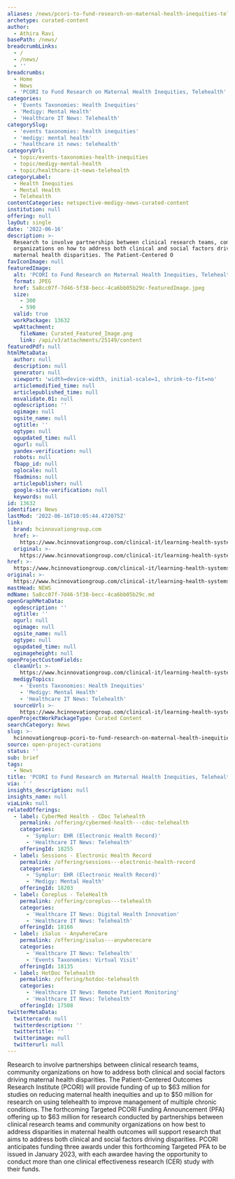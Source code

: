 ```yaml
---
aliases: /news/pcori-to-fund-research-on-maternal-health-inequities-telehealth
archetype: curated-content
author:
  - Athira Ravi
basePath: /news/
breadcrumbLinks:
  - /
  - /news/
  - ''
breadcrumbs:
  - Home
  - News
  - 'PCORI to Fund Research on Maternal Health Inequities, Telehealth'
categories:
  - 'Events Taxonomies: Health Inequities'
  - 'Medigy: Mental Health'
  - 'Healthcare IT News: Telehealth'
categorySlug:
  - 'events taxonomies: health inequities'
  - 'medigy: mental health'
  - 'healthcare it news: telehealth'
categoryUrl:
  - topic/events-taxonomies-health-inequities
  - topic/medigy-mental-health
  - topic/healthcare-it-news-telehealth
categoryLabel:
  - Health Inequities
  - Mental Health
  - Telehealth
contentCategories: netspective-medigy-news-curated-content
institution: null
offering: null
layOut: single
date: '2022-06-16'
description: >-
  Research to involve partnerships between clinical research teams, community
  organizations on how to address both clinical and social factors driving
  maternal health disparities. The Patient-Centered O
favIconImage: null
featuredImage:
  alt: 'PCORI to Fund Research on Maternal Health Inequities, Telehealth'
  format: JPEG
  href: 5a8cc07f-7d46-5f38-becc-4ca6bb05b29c-featuredImage.jpeg
  size:
    - 300
    - 590
  valid: true
  workPackage: 13632
  wpAttachment:
    fileName: Curated_Featured_Image.png
    link: /api/v3/attachments/25149/content
featuredPdf: null
htmlMetaData:
  author: null
  description: null
  generator: null
  viewport: 'width=device-width, initial-scale=1, shrink-to-fit=no'
  articlemodified_time: null
  articlepublished_time: null
  msvalidate.01: null
  ogdescription: ''
  ogimage: null
  ogsite_name: null
  ogtitle: ''
  ogtype: null
  ogupdated_time: null
  ogurl: null
  yandex-verification: null
  robots: null
  fbapp_id: null
  oglocale: null
  fbadmins: null
  articlepublisher: null
  google-site-verification: null
  keywords: null
id: 13632
identifier: News
lastMod: '2022-06-16T10:05:44.472075Z'
link:
  brand: hcinnovationgroup.com
  href: >-
    https://www.hcinnovationgroup.com/clinical-it/learning-health-systems-research/news/21271177/pcori-to-fund-research-on-maternal-health-inequities-telehealth
  original: >-
    https://www.hcinnovationgroup.com/clinical-it/learning-health-systems-research/news/21271177/pcori-to-fund-research-on-maternal-health-inequities-telehealth
href: >-
  https://www.hcinnovationgroup.com/clinical-it/learning-health-systems-research/news/21271177/pcori-to-fund-research-on-maternal-health-inequities-telehealth
original: >-
  https://www.hcinnovationgroup.com/clinical-it/learning-health-systems-research/news/21271177/pcori-to-fund-research-on-maternal-health-inequities-telehealth
mastHead: NEWS
mdName: 5a8cc07f-7d46-5f38-becc-4ca6bb05b29c.md
openGraphMetaData:
  ogdescription: ''
  ogtitle: ''
  ogurl: null
  ogimage: null
  ogsite_name: null
  ogtype: null
  ogupdated_time: null
  ogimageheight: null
openProjectCustomFields:
  cleanUrl: >-
    https://www.hcinnovationgroup.com/clinical-it/learning-health-systems-research/news/21271177/pcori-to-fund-research-on-maternal-health-inequities-telehealth
  medigyTopics:
    - 'Events Taxonomies: Health Inequities'
    - 'Medigy: Mental Health'
    - 'Healthcare IT News: Telehealth'
  sourceUrl: >-
    https://www.hcinnovationgroup.com/clinical-it/learning-health-systems-research/news/21271177/pcori-to-fund-research-on-maternal-health-inequities-telehealth
openProjectWorkPackageType: Curated Content
searchCategory: News
slug: >-
  hcinnovationgroup-pcori-to-fund-research-on-maternal-health-inequities-telehealth
source: open-project-curations
status: ''
sub: brief
tags:
  - News
title: 'PCORI to Fund Research on Maternal Health Inequities, Telehealth'
via: ' '
insights_description: null
insights_name: null
viaLink: null
relatedOfferings:
  - label: CyberMed Health - CDoc Telehealth
    permalink: /offering/cybermed-health---cdoc-telehealth
    categories:
      - 'Symplur: EHR (Electronic Health Record)'
      - 'Healthcare IT News: Telehealth'
    offeringId: 18255
  - label: Sessions - Electronic Health Record
    permalink: /offering/sessions---electronic-health-record
    categories:
      - 'Symplur: EHR (Electronic Health Record)'
      - 'Medigy: Mental Health'
    offeringId: 18203
  - label: Coreplus - TeleHealth
    permalink: /offering/coreplus---telehealth
    categories:
      - 'Healthcare IT News: Digital Health Innovation'
      - 'Healthcare IT News: Telehealth'
    offeringId: 18166
  - label: iSalus - AnywhereCare
    permalink: /offering/isalus---anywherecare
    categories:
      - 'Healthcare IT News: Telehealth'
      - 'Events Taxonomies: Virtual Visit'
    offeringId: 18135
  - label: HotDoc Telehealth
    permalink: /offering/hotdoc-telehealth
    categories:
      - 'Healthcare IT News: Remote Patient Monitoring'
      - 'Healthcare IT News: Telehealth'
    offeringId: 17508
twitterMetaData:
  twittercard: null
  twitterdescription: ''
  twittertitle: ''
  twitterimage: null
  twitterurl: null
---
```

<p>Research to involve partnerships between clinical research teams, community organizations on how to address both clinical and social factors driving maternal health disparities. The Patient-Centered Outcomes Research Institute (PCORI) will provide funding of up to $63 million for studies on reducing maternal health inequities and up to $50 million for research on using telehealth to improve management of multiple chronic conditions.
The forthcoming Targeted PCORI Funding Announcement (PFA) offering up to $63 million for research conducted by partnerships between clinical research teams and community organizations on how best to address disparities in maternal health outcomes will support research that aims to address both clinical and social factors driving disparities.
PCORI anticipates funding three awards under this forthcoming Targeted PFA to be issued in January 2023, with each awardee having the opportunity to conduct more than one clinical effectiveness research (CER) study with their funds.</p>